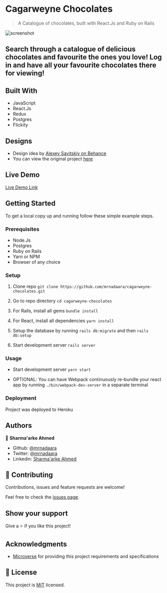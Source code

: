 # Cagarweyne Chocolates

> A Catalogue of chocolates, built with React.Js and Ruby on Rails

![screenshot](./docs/demo.gif)

## Search through a catalogue of delicious chocolates and favourite the ones you love! Log in and have all your favourite chocolates there for viewing!

## Built With

- JavaScript
- React.Js
- Redux
- Postgres
- Flickity

## Designs

- Design idea by [Alexey Savitskiy on Behance](https://www.behance.net/alexey_savitskiy)
- You can view the original project [here](https://www.behance.net/gallery/37706679/Circle-(Landing-page-Dashboard-Mobile-App))

## Live Demo

[Live Demo Link](https://leoandahmedbookstore.herokuapp.com/)

## Getting Started

To get a local copy up and running follow these simple example steps.

### Prerequisites

- Node.Js
- Postgres
- Ruby on Rails
- Yarn or NPM
- Browser of any choice

### Setup

1. Clone repo ``` git clone https://github.com/mrnadaara/cagarweyne-chocolates.git ```

2. Go to repo directory ``` cd cagarweyne-chocolates ```

3. For Rails, install all gems ``` bundle install ```

4. For React, install all dependencies ``` yarn install ```

5. Setup the database by running ``` rails db:migrate ``` and then ``` rails db:setup ``` 

6. Start development server ``` rails server ```

### Usage

- Start development server ``` yarn start ```

- OPTIONAL: You can have Webpack continuously re-bundle 
your react app by running ``` ./bin/webpack-dev-server ``` in a separate terminal

### Deployment

Project was deployed to Heroku

## Authors

👤 **Sharma'arke Ahmed**

- Github: [@mrnadaara](https://github.com/mrnadaara)
- Twitter: [@mrnadaara](https://twitter.com/mrnadaara)
- Linkedin: [Sharma'arke Ahmed](https://www.linkedin.com/in/sharmarke-ahmed/)

## 🤝 Contributing

Contributions, issues and feature requests are welcome!

Feel free to check the [issues page](issues/).

## Show your support

Give a ⭐️ if you like this project!

## Acknowledgments

- [Microverse](https://www.microverse.org/) for providing this project requirements and specifications

## 📝 License

This project is [MIT](lic.url) licensed.
